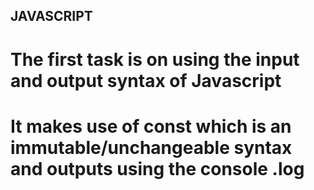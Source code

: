 ## JAVASCRIPT ##
# The first task is on using the input and output syntax of Javascript
# It makes use of const which is an immutable/unchangeable syntax and outputs using the console .log #
